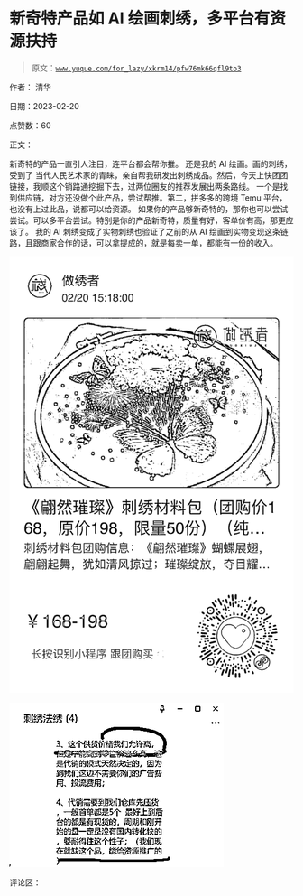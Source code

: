 # 新奇特产品如 AI 绘画刺绣，多平台有资源扶持

> 原文：[`www.yuque.com/for_lazy/xkrm14/pfw76mk66qfl9to3`](https://www.yuque.com/for_lazy/xkrm14/pfw76mk66qfl9to3)

作者： 清华

日期：2023-02-20

点赞数：60

正文：

新奇特的产品一直引人注目，连平台都会帮你推。 还是我的 AI 绘画。画的刺绣，受到了 当代人民艺术家的青睐，亲自帮我研发出刺绣成品。然后，今天上快团团链接，我顺这个销路通挖掘下去，过两位圈友的推荐发展出两条路线。 一个是找到供应链，对方还没做个此产品，尝试帮推。第二，拼多多的跨境 Temu 平台，也没有上过此品，说都可以给资源。 如果你的产品够新奇特的，那你也可以尝试尝试。可以多平台尝试。特别是你的产品新奇特，质量有好，客单价有高，那更应该了。 我的 AI 刺绣变成了实物刺绣也验证了之前的从 AI 绘画到实物变现这条链路，且跟商家合作的话，可以拿提成的，就是每卖一单，都能有一份的收入。

![](img/f8d6468bf924e5bb76d6bf0ef9a2a2be.png)

![](img/b1f4cccb434aefc5f6dc3a172455314e.png)

评论区：

